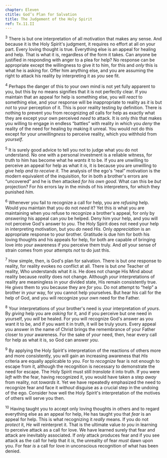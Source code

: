 ```yaml
---
chapter: Eleven
ctitle: God’s Plan for Salvation
title: The Judgement of the Holy Spirit
ref: Tx.11.II
---
```


<sup>3</sup> There is but one interpretation of all motivation that makes any
sense. And because it is the Holy Spirit's judgment, it requires no
effort at all on your part. Every loving thought is true. Everything
else is an appeal for healing and help. That is what it is, regardless
of the form it takes. Can anyone be justified in responding with anger
to a plea for help? No response can be appropriate except the
willingness to give it to him, for this and *only* this is what he is
asking for. Offer him anything else, and you are assuming the right to
attack his reality by interpreting it as *you* see fit.

<sup>4</sup> Perhaps the danger of this to your own mind is not yet fully apparent
to you, but this by no means signifies that it is not perfectly clear.
If you maintain that an appeal for help is something else, you will
*react* to something else, and your response will be inappropriate to
reality as *it* is but *not* to your perception of it. This is poor
reality testing by definition. There is nothing to prevent you from
recognizing *all* calls for help as exactly what they are except your
own perceived *need* to attack. It is only *this* that makes you willing
to engage in endless “battles” with reality in which you *deny* the
reality of the need for healing by making it unreal. You would not do
this except for your *unwillingness* to perceive reality, which you
withhold from *yourself*.

<sup>5</sup> It is surely good advice to tell you not to judge what you do not
understand. No one with a personal investment is a reliable witness, for
truth to him has become what he *wants* it to be. If you are unwilling
to perceive an appeal for help as what it *is*, it is because you are
unwilling to *give* help *and to receive it*. The analysis of the ego's
“real” motivation is the modern equivalent of the inquisition, for in
both a brother's errors are “uncovered” and he is then attacked *for his
own good*. What can this be *but* projection? For *his* errors lay in
the minds of his interpreters, for which they punished *him*.

<sup>6</sup> Whenever you fail to recognize a call for help, you are *refusing*
help. Would you maintain that you do not *need* it? Yet this *is* what
you are maintaining when you refuse to recognize a brother's appeal, for
only by *answering* his appeal can *you* be helped. Deny him your help,
and you will not perceive God's answer to *you*. The Holy Spirit does
not need your help in interpreting motivation, but you *do* need *His.*
Only *appreciation* is an appropriate response to your brother.
Gratitude is due him for both his loving thoughts and his appeals for
help, for both are capable of bringing love into *your* awareness if you
perceive them truly. And *all* your sense of strain comes from your
attempts *not* to do just this.

<sup>7</sup> How simple, then, is God's plan for salvation. There is but *one*
response to reality, for reality evokes no conflict at all. There is but
*one* Teacher of reality, Who understands what it *is.* He does not
change His Mind about reality because *reality* does not change.
Although *your* interpretations of reality are meaningless in your
divided state, His remain consistently true. He *gives* them to you
because they are *for* you. Do not attempt to “help” a brother in *your*
way, for you cannot help yourselves. But hear his call for the help of
God, and you will recognize your *own* need for the Father.

<sup>8</sup> Your interpretations of your brother's need is your interpretation of
*yours*. By *giving* help you are *asking* for it, and if you perceive
but one need in yourself, you *will* be healed. For you will recognize
God's answer as you want it to be, and if you want it in truth, it will
be truly yours. Every appeal you answer in the name of Christ brings the
remembrance of your Father closer to *your* awareness. For the sake of
*your* need, then, hear every call for help as what it is, so God can
answer *you*.

<sup>9</sup> By applying the Holy Spirit's interpretation of the reactions of
others more and more consistently, you will gain an increasing awareness
that *His* criteria are equally applicable to *you*. For to *recognize*
fear is not enough to escape from it, although the recognition is
necessary to demonstrate the need for escape. The Holy Spirit must still
*translate* it into truth. If you were *left* with the fear, having
recognized it, you would have taken a step *away* from reality, not
*towards* it. Yet we have repeatedly emphasized the need to recognize
fear and face it *without* disguise as a crucial step in the undoing of
the ego. Consider how well the Holy Spirit's interpretation of the
motives of others will serve you then.

<sup>10</sup> Having taught you to accept only loving thoughts in others and to
regard everything else as an appeal for help, He has taught you that
*fear* is an appeal for help. This is what recognizing it *really*
means. If you do not *protect* it, *He* will reinterpret it. That is the
ultimate value *to you* in learning to perceive attack as a call for
love. We have learned surely that fear and attack are inevitably
associated. If *only* attack produces fear and if you see attack as the
call for help that it *is*, the unreality of fear *must* dawn upon you.
For fear *is* a call for love in unconscious recognition of what has
been denied.

